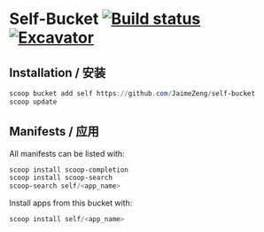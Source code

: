 # Self-Bucket [![Build status](https://ci.appveyor.com/api/projects/status/uiry9brxin86drpi/branch/main?svg=true)](https://ci.appveyor.com/project/JaimeZeng/self-bucket/branch/main) [![Excavator](https://github.com/JaimeZeng/self-bucket/actions/workflows/schedule.yml/badge.svg)](https://github.com/JaimeZeng/self-bucket/actions/workflows/schedule.yml)

## Installation / 安装

```powershell
scoop bucket add self https://github.com/JaimeZeng/self-bucket
scoop update
```

## Manifests / 应用

All manifests can be listed with:

```powershell
scoop install scoop-completion
scoop install scoop-search
scoop-search self/<app_name>
```

Install apps from this bucket with:

```powershell
scoop install self/<app_name>
```
